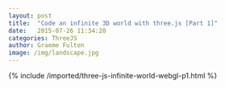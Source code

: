 ```yaml
---
layout: post
title:  "Code an infinite 3D world with three.js [Part 1]"
date:   2015-07-26 11:34:20
categories: ThreeJS
author: Graeme Fulton
image: /img/landscape.jpg
---
```

{% include /imported/three-js-infinite-world-webgl-p1.html %}
